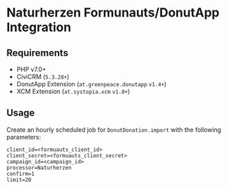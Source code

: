 # Naturherzen Formunauts/DonutApp Integration

## Requirements

* PHP v7.0+
* CiviCRM (``5.3.28+``)
* DonutApp Extension (``at.greenpeace.donutapp`` ``v1.4+``)
* XCM Extension (``at.systopia.xcm`` ``v1.8+``)

## Usage

Create an hourly scheduled job for ``DonutDonation.import`` with the following parameters: 
```
client_id=<formuauts_client_id>
client_secret=<formuauts_client_secret>
campaign_id=<campaign_id>
processor=Naturherzen
confirm=1
limit=20
```